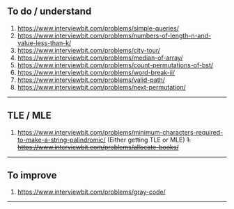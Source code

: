 ## To do / understand

1. https://www.interviewbit.com/problems/simple-queries/
1. https://www.interviewbit.com/problems/numbers-of-length-n-and-value-less-than-k/
1. https://www.interviewbit.com/problems/city-tour/
1. https://www.interviewbit.com/problems/median-of-array/
1. https://www.interviewbit.com/problems/count-permutations-of-bst/
1. https://www.interviewbit.com/problems/word-break-ii/
1. https://www.interviewbit.com/problems/valid-path/
1. https://www.interviewbit.com/problems/next-permutation/

---

## TLE / MLE

1. https://www.interviewbit.com/problems/minimum-characters-required-to-make-a-string-palindromic/ (Either getting TLE or MLE)
   ~~1. https://www.interviewbit.com/problems/allocate-books/~~

---

## To improve

1. https://www.interviewbit.com/problems/gray-code/

---

